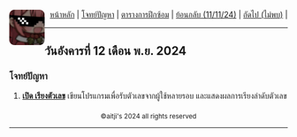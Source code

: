 <div align="right">
    <img src="https://raw.githubusercontent.com/aitji/practice/refs/heads/main/img/aitji-round.png" alt="aitji" align="left" width="64" height="auto">
    <p>
    <a href="../">หน้าหลัก</a> | 
    <a href="#โจทย์ปัญหา">โจทย์ปัญหา</a> | 
    <a href="../#ตารางการฝึกซ้อม">ตารางการฝึกซ้อม</a> |
    <a href="../11-11-24/">ย้อนกลับ (11/11/24)</a> |
    <a href="#">ถัดไป (ไม่พบ)</a> |
    </p>
</div>

<hr>

## วันอังคารที่ 12 เดือน พ.ย. 2024

### โจทย์ปัญหา
1. **[เปิด เรียงตัวเลข](./sort/)** เขียนโปรแกรมเพื่อรับตัวเลขจากผู้ใช้หลายรอบ และแสดงผลการเรียงลำดับตัวเลข


<div align="center"><sub>©aitji's 2024 all rights reserved</sub></div>
<hr>